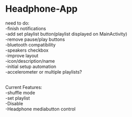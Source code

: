 # Headphone-App

need to do:<br />
-finish notifications<br />
-add set playlist button(playlist displayed on MainActivity)<br />
-remove pause/play buttons <br />
-bluetooth compatibility<br />
-speakers checkbox<br />
-improve layout<br />
-icon/description/name<br />
-initial setup automation<br />
-accelerometer or multiple playlists?<br /><br />

Current Features:<br />
-shuffle mode<br />
-set playlist<br />
-Disable<br />
-Headphone mediabutton control<br />
